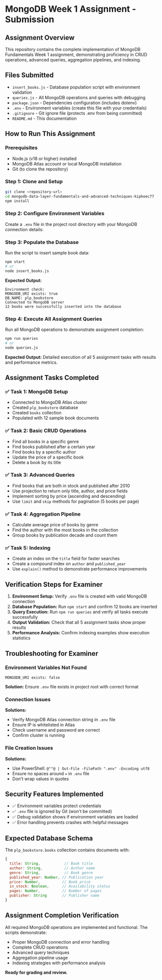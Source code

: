 # MongoDB Week 1 Assignment - Submission

## Assignment Overview
This repository contains the complete implementation of MongoDB Fundamentals Week 1 assignment, demonstrating proficiency in CRUD operations, advanced queries, aggregation pipelines, and indexing.

## Files Submitted
- `insert_books.js` - Database population script with environment validation
- `queries.js` - All MongoDB operations and queries with debugging
- `package.json` - Dependencies configuration (includes dotenv)
- `.env` - Environment variables (create this file with your credentials)
- `.gitignore` - Git ignore file (protects .env from being committed)
- `README.md` - This documentation

## How to Run This Assignment

### Prerequisites
- Node.js (v18 or higher) installed
- MongoDB Atlas account or local MongoDB installation
- Git (to clone the repository)

### Step 1: Clone and Setup
```bash
git clone <repository-url>
cd mongodb-data-layer-fundamentals-and-advanced-techniques-kipkoec77
npm install
```

### Step 2: Configure Environment Variables
Create a `.env` file in the project root directory with your MongoDB connection details:



### Step 3: Populate the Database
Run the script to insert sample book data:

```bash
npm start
# or
node insert_books.js
```

**Expected Output:**
```
Environment check:
MONGODB_URI exists: true
DB_NAME: plp_bookstore
Connected to MongoDB server
12 books were successfully inserted into the database
```

### Step 4: Execute All Assignment Queries
Run all MongoDB operations to demonstrate assignment completion:

```bash
npm run queries
# or
node queries.js
```

**Expected Output:** Detailed execution of all 5 assignment tasks with results and performance metrics.

## Assignment Tasks Completed

### ✅ Task 1: MongoDB Setup
- Connected to MongoDB Atlas cluster
- Created `plp_bookstore` database
- Created `books` collection
- Populated with 12 sample book documents

### ✅ Task 2: Basic CRUD Operations
- Find all books in a specific genre
- Find books published after a certain year
- Find books by a specific author
- Update the price of a specific book
- Delete a book by its title

### ✅ Task 3: Advanced Queries
- Find books that are both in stock and published after 2010
- Use projection to return only title, author, and price fields
- Implement sorting by price (ascending and descending)
- Use `limit` and `skip` methods for pagination (5 books per page)

### ✅ Task 4: Aggregation Pipeline
- Calculate average price of books by genre
- Find the author with the most books in the collection
- Group books by publication decade and count them

### ✅ Task 5: Indexing
- Create an index on the `title` field for faster searches
- Create a compound index on `author` and `published_year`
- Use `explain()` method to demonstrate performance improvements

## Verification Steps for Examiner

1. **Environment Setup:** Verify `.env` file is created with valid MongoDB connection
2. **Database Population:** Run `npm start` and confirm 12 books are inserted
3. **Query Execution:** Run `npm run queries` and verify all tasks execute successfully
4. **Output Validation:** Check that all 5 assignment tasks show proper results
5. **Performance Analysis:** Confirm indexing examples show execution statistics

## Troubleshooting for Examiner

### Environment Variables Not Found
```
MONGODB_URI exists: false
```
**Solution:** Ensure `.env` file exists in project root with correct format

### Connection Issues
**Solutions:**
- Verify MongoDB Atlas connection string in `.env` file
- Ensure IP is whitelisted in Atlas
- Check username and password are correct
- Confirm cluster is running

### File Creation Issues
**Solutions:**
- Use PowerShell: `@""@ | Out-File -FilePath ".env" -Encoding utf8`
- Ensure no spaces around `=` in `.env` file
- Don't wrap values in quotes

## Security Features Implemented
- ✅ Environment variables protect credentials
- ✅ `.env` file is ignored by Git (won't be committed)
- ✅ Debug validation shows if environment variables are loaded
- ✅ Error handling prevents crashes with helpful messages

## Expected Database Schema
The `plp_bookstore.books` collection contains documents with:
```javascript
{
  title: String,           // Book title
  author: String,          // Author name
  genre: String,           // Book genre
  published_year: Number, // Publication year
  price: Number,          // Book price
  in_stock: Boolean,      // Availability status
  pages: Number,          // Number of pages
  publisher: String       // Publisher name
}
```

## Assignment Completion Verification
All required MongoDB operations are implemented and functional. The scripts demonstrate:
- Proper MongoDB connection and error handling
- Complete CRUD operations
- Advanced query techniques
- Aggregation pipeline usage
- Indexing strategies with performance analysis

**Ready for grading and review.**
